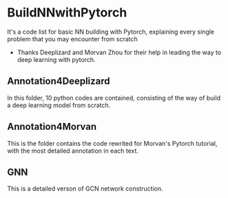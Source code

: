 # BuildNNwithPytorch
It's a code list for basic NN building with Pytorch, explaining every single problem that you may encounter from scratch

* Thanks Deeplizard and Morvan Zhou for their help in leading the way to deep learning with pytorch.

## Annotation4Deeplizard
In this folder, 10 python codes are contained, consisting of the way of build a deep learning model from scratch.

## Annotation4Morvan
This is the folder contains the code rewrited for Morvan's Pytorch tutorial, with the most detailed annotation in each text.

## GNN
This is a detailed verson of GCN network construction.

##
